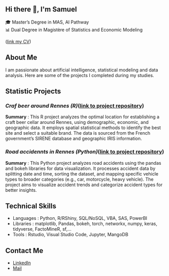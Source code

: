 ## Hi there 👋, I'm Samuel

🎓 Master’s Degree in MAS, AI Pathway  
📊 Dual Degree in Magistère of Statistics and Economic Modeling

([link my CV](https://github.com/Minimugule/CV))

## About Me
I am passionate about artificial intelligence, statistical modeling and data analysis. Here are some of the projects I completed during my studies.

## Statistic Projects

### _Craf beer around Rennes (R)_([link to project repository](https://github.com/Minimugule/OptimalLocationCraftBeer))
**Summary** : This R project analyzes the optimal location for establishing a craft beer cellar around Rennes, using demographic, economic, and geographic data. It employs spatial statistical methods to identify the best site and select a suitable brand. The data is sourced from the French government’s SIRENE database and geographic IRIS information.

### _Road accidennts in Rennes (Python)_([link to project repository](https://github.com/Minimugule/AnalyzesRoadAccidents))
**Summary** : This Python project analyzes road accidents using the pandas and bokeh libraries for data visualization. It processes accident data by splitting date and time, sorting the dataset, and mapping specific vehicle types to broader categories (e.g., car, motorcycle, heavy vehicle). The project aims to visualize accident trends and categorize accident types for better insights.

## Technical Skills
- Languages : Python, R/RShiny, SQL/NoSQL, VBA, SAS, PowerBI
- Libraries : matplotlib, Pandas, bokeh, torch, networkx, numpy, keras, tidyverse, FactoMineR, sf,...
- Tools : Rstudio, Visual Studio Code, Jupyter, MangoDB

## Contact Me
- [LinkedIn](www.linkedin.com/in/samuel-ballu-3833a3202)
- [Mail](mailto:ballu.samu@gmail.com)


